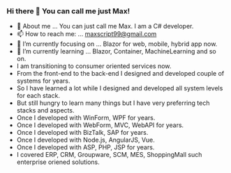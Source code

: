 ### Hi there 👋 You can call me just Max! 

<!--
**ScriptBox99/ScriptBox99** is a ✨ _special_ ✨ repository because its `README.md` (this file) appears on your GitHub profile.

Here are some ideas to get you started:

- 🔭 I’m currently working on ...
- 🌱 I’m currently learning ...
- 👯 I’m looking to collaborate on ...
- 🤔 I’m looking for help with ...
- 💬 Ask me about ...
- 📫 How to reach me: ...
- 😄 Pronouns: ...
- ⚡ Fun fact: ...
-->

- 💬 About me ... You can just call me Max. I am a C# developer. 
- 📫 How to reach me: ... maxscript99@gmail.com
- 🔭 I’m currently focusing on ... Blazor for web, mobile, hybrid app now.
- 🌱 I’m currently learning ... Blazor, Container, MachineLearning and so on.
- I am transitioning to consumer oriented services now.
- From the front-end to the back-end I designed and developed couple of systems for years.
- So I have learned a lot while I designed and developed all system levels for each stack.
- But still hungry to learn many things but I have very preferring tech stacks and aspects.
- Once I developed with WinForm, WPF for years.
- Once I developed with WebForm, MVC, WebAPI for years.
- Once I developed with BizTalk, SAP for years.
- Once I developed with Node.js, AngularJS, Vue.
- Once I developed with ASP, PHP, JSP for years.
- I covered ERP, CRM, Groupware, SCM, MES, ShoppingMall such enterprise oriened solutions.

